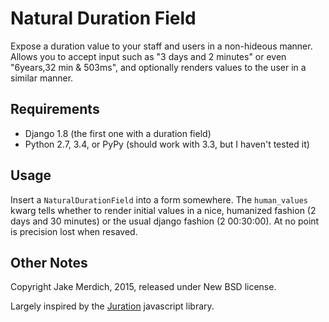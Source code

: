 Natural Duration Field
======================
Expose a duration value to your staff and users in a non-hideous
manner. Allows you to accept input such as "3 days and 2 minutes"
or even "6years,32 min & 503ms", and optionally renders values
to the user in a similar manner. 

Requirements
------------
 - Django 1.8 (the first one with a duration field)
 - Python 2.7, 3.4, or PyPy (should work with 3.3, but I haven't tested it)

Usage
-----
Insert a `NaturalDurationField` into a form somewhere. The `human_values` kwarg  tells whether
to render initial values in a nice, humanized fashion (2 days and 30 minutes) or the usual 
django fashion (2 00:30:00). At no point is precision lost when resaved.

Other Notes
-----------
Copyright Jake Merdich, 2015, released under New BSD license.

Largely inspired by the [Juration](https://github.com/domchristie/juration) javascript library.
